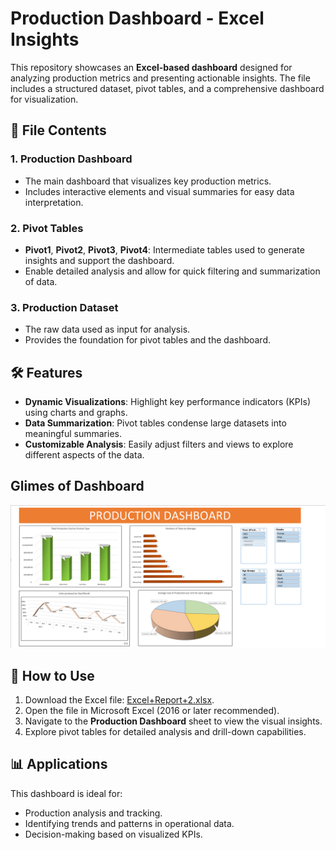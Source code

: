 
# Production Dashboard - Excel Insights

This repository showcases an **Excel-based dashboard** designed for analyzing production metrics and presenting actionable insights. The file includes a structured dataset, pivot tables, and a comprehensive dashboard for visualization.

## 📂 File Contents

### 1. **Production Dashboard**
   - The main dashboard that visualizes key production metrics.
   - Includes interactive elements and visual summaries for easy data interpretation.

### 2. **Pivot Tables**
   - **Pivot1**, **Pivot2**, **Pivot3**, **Pivot4**: Intermediate tables used to generate insights and support the dashboard. 
   - Enable detailed analysis and allow for quick filtering and summarization of data.

### 3. **Production Dataset**
   - The raw data used as input for analysis.
   - Provides the foundation for pivot tables and the dashboard.

## 🛠️ Features
- **Dynamic Visualizations**: Highlight key performance indicators (KPIs) using charts and graphs.
- **Data Summarization**: Pivot tables condense large datasets into meaningful summaries.
- **Customizable Analysis**: Easily adjust filters and views to explore different aspects of the data.

## Glimes of Dashboard
![Dashboard Overview](Images/Dashboard.png)

## 🚀 How to Use
1. Download the Excel file: [Excel+Report+2.xlsx](./Excel+Report+2.xlsx).
2. Open the file in Microsoft Excel (2016 or later recommended).
3. Navigate to the **Production Dashboard** sheet to view the visual insights.
4. Explore pivot tables for detailed analysis and drill-down capabilities.

## 📊 Applications
This dashboard is ideal for:
- Production analysis and tracking.
- Identifying trends and patterns in operational data.
- Decision-making based on visualized KPIs.

